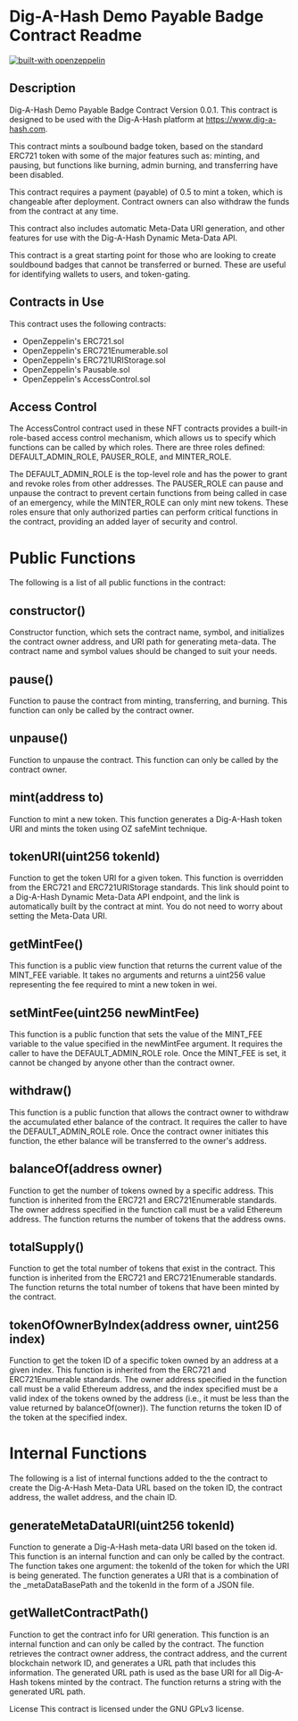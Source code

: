 # Dig-A-Hash Demo Payable Badge Contract Readme

[![built-with openzeppelin](https://img.shields.io/badge/built%20with-OpenZeppelin-3677FF)](https://docs.openzeppelin.com/)

## Description

Dig-A-Hash Demo Payable Badge Contract Version 0.0.1. This contract is designed to be used with the Dig-A-Hash platform at https://www.dig-a-hash.com.

This contract mints a soulbound badge token, based on the standard ERC721 token with some of the major features such as: minting, and pausing, but functions like burning, admin burning, and transferring have been disabled.

This contract requires a payment (payable) of 0.5 to mint a token, which is changeable after deployment. Contract owners can also withdraw the funds from the contract at any time.

This contract also includes automatic Meta-Data URI generation, and other features for use with the Dig-A-Hash Dynamic Meta-Data API.

This contract is a great starting point for those who are looking to create souldbound badges that cannot be transferred or burned. These are useful for identifying wallets to users, and token-gating.

## Contracts in Use

This contract uses the following contracts:

- OpenZeppelin's ERC721.sol
- OpenZeppelin's ERC721Enumerable.sol
- OpenZeppelin's ERC721URIStorage.sol
- OpenZeppelin's Pausable.sol
- OpenZeppelin's AccessControl.sol

## Access Control

The AccessControl contract used in these NFT contracts provides a built-in role-based access control mechanism, which allows us to specify which functions can be called by which roles. There are three roles defined: DEFAULT_ADMIN_ROLE, PAUSER_ROLE, and MINTER_ROLE.

The DEFAULT_ADMIN_ROLE is the top-level role and has the power to grant and revoke roles from other addresses. The PAUSER_ROLE can pause and unpause the contract to prevent certain functions from being called in case of an emergency, while the MINTER_ROLE can only mint new tokens. These roles ensure that only authorized parties can perform critical functions in the contract, providing an added layer of security and control.

# Public Functions

The following is a list of all public functions in the contract:

## constructor()

Constructor function, which sets the contract name, symbol, and initializes the contract owner address, and URI path for generating meta-data. The contract name and symbol values should be changed to suit your needs.

## pause()

Function to pause the contract from minting, transferring, and burning. This function can only be called by the contract owner.

## unpause()

Function to unpause the contract. This function can only be called by the contract owner.

## mint(address to)

Function to mint a new token. This function generates a Dig-A-Hash token URI and mints the token using OZ safeMint technique.

## tokenURI(uint256 tokenId)

Function to get the token URI for a given token. This function is overridden from the ERC721 and ERC721URIStorage standards. This link should point to a Dig-A-Hash Dynamic Meta-Data API endpoint, and the link is automatically built by the contract at mint. You do not need to worry about setting the Meta-Data URI.

## getMintFee()

This function is a public view function that returns the current value of the MINT_FEE variable. It takes no arguments and returns a uint256 value representing the fee required to mint a new token in wei.

## setMintFee(uint256 newMintFee)

This function is a public function that sets the value of the MINT_FEE variable to the value specified in the newMintFee argument. It requires the caller to have the DEFAULT_ADMIN_ROLE role. Once the MINT_FEE is set, it cannot be changed by anyone other than the contract owner.

## withdraw()

This function is a public function that allows the contract owner to withdraw the accumulated ether balance of the contract. It requires the caller to have the DEFAULT_ADMIN_ROLE role. Once the contract owner initiates this function, the ether balance will be transferred to the owner's address.

## balanceOf(address owner)

Function to get the number of tokens owned by a specific address. This function is inherited from the ERC721 and ERC721Enumerable standards. The owner address specified in the function call must be a valid Ethereum address. The function returns the number of tokens that the address owns.

## totalSupply()

Function to get the total number of tokens that exist in the contract. This function is inherited from the ERC721 and ERC721Enumerable standards. The function returns the total number of tokens that have been minted by the contract.

## tokenOfOwnerByIndex(address owner, uint256 index)

Function to get the token ID of a specific token owned by an address at a given index. This function is inherited from the ERC721 and ERC721Enumerable standards. The owner address specified in the function call must be a valid Ethereum address, and the index specified must be a valid index of the tokens owned by the address (i.e., it must be less than the value returned by balanceOf(owner)). The function returns the token ID of the token at the specified index.

# Internal Functions

The following is a list of internal functions added to the the contract to create the Dig-A-Hash Meta-Data URL based on the token ID, the contract address, the wallet address, and the chain ID.

## generateMetaDataURI(uint256 tokenId)

Function to generate a Dig-A-Hash meta-data URI based on the token id. This function is an internal function and can only be called by the contract. The function takes one argument: the tokenId of the token for which the URI is being generated. The function generates a URI that is a combination of the \_metaDataBasePath and the tokenId in the form of a JSON file.

## getWalletContractPath()

Function to get the contract info for URI generation. This function is an internal function and can only be called by the contract. The function retrieves the contract owner address, the contract address, and the current blockchain network ID, and generates a URL path that includes this information. The generated URL path is used as the base URI for all Dig-A-Hash tokens minted by the contract. The function returns a string with the generated URL path.

License
This contract is licensed under the GNU GPLv3 license.
